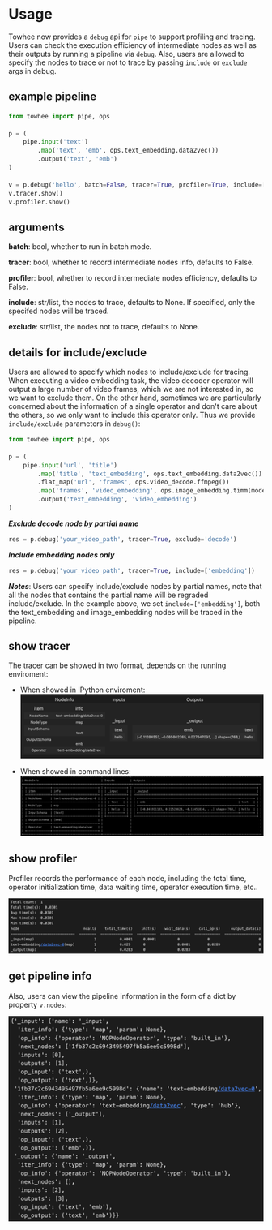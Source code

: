 # Usage

Towhee now provides a `debug` api for `pipe` to support profiling and tracing. Users can check the execution efficiency of intermediate nodes as well as their outputs by running a pipeline via `debug`. Also, users are allowed to specify the nodes to trace or not to trace by passing `include` or `exclude` args in debug.

## example pipeline

```python
from towhee import pipe, ops

p = (
    pipe.input('text')
        .map('text', 'emb', ops.text_embedding.data2vec())
        .output('text', 'emb')
)

v = p.debug('hello', batch=False, tracer=True, profiler=True, include=['embedding'])
v.tracer.show()
v.profiler.show()
```

## arguments

**batch**: bool, whether to run in batch mode.

**tracer**: bool, whether to record intermediate nodes info, defaults to False.

**profiler**: bool, whether to record intermediate nodes efficiency, defaults to False.

**include**: str/list, the nodes to trace, defaults to None. If specified, only the specifed nodes will be traced.

**exclude**: str/list, the nodes not to trace, defaults to None.

## details for include/exclude

Users are allowed to specify which nodes to include/exclude for tracing. When executing a video embedding task, the video decoder operator will output a large number of video frames, which we are not interested in, so we want to exclude them. On the other hand, sometimes we are particularly concerned about the information of a single operator and don't care about the others, so we only want to include this operator only. Thus we provide `include/exclude` parameters in `debug()`:

```python
from towhee import pipe, ops

p = (
	pipe.input('url', 'title')
        .map('title', 'text_embedding', ops.text_embedding.data2vec())
		.flat_map('url', 'frames', ops.video_decode.ffmpeg())
		.map('frames', 'video_embedding', ops.image_embedding.timm(model_name='resnet34'))
		.output('text_embedding', 'video_embedding')
)
```
***Exclude decode node by partial name***
```python
res = p.debug('your_video_path', tracer=True, exclude='decode')
```

***Include embedding nodes only***
```python
res = p.debug('your_video_path', tracer=True, include=['embedding'])
```

***Notes***: Users can specify include/exclude nodes by partial names, note that all the nodes that contains the partial name will be regraded include/exclude. In the example above, we set `include=['embedding']`, both the text_embedding and image_embedding nodes will be traced in the pipeline.


## show tracer

The tracer can be showed in two format, depends on the running enviroment:

- When showed in IPython enviroment:
![ipython](ipython.png)

- When showed in command lines:
![cmd](cmd.png)

## show profiler

Profiler records the performance of each node, including the total time, operator initialization time, data waiting time, operator execution time, etc..

![profiler](profiler.png)

## get pipeline info

Also, users can view the pipeline information in the form of a dict by property `v.nodes`:

![nodes](nodes.png)